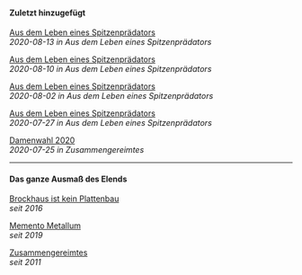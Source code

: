 #### Zuletzt hinzugefügt

[Aus dem Leben eines Spitzenprädators](adles.md)<br>
_2020-08-13 in Aus dem Leben eines Spitzenprädators_

[Aus dem Leben eines Spitzenprädators](adles.md)<br>
_2020-08-10 in Aus dem Leben eines Spitzenprädators_

[Aus dem Leben eines Spitzenprädators](adles.md)<br>
_2020-08-02 in Aus dem Leben eines Spitzenprädators_

[Aus dem Leben eines Spitzenprädators](adles.md)<br>
_2020-07-27 in Aus dem Leben eines Spitzenprädators_

[Damenwahl 2020](zusates.md)<br>
_2020-07-25 in Zusammengereimtes_

<hr>

#### Das ganze Ausmaß des Elends

[Brockhaus ist kein Plattenbau](broplau.md)<br>
_seit 2016_

[Memento Metallum](memmet.md)<br>
_seit 2019_

[Zusammengereimtes](zusates.md)<br>
_seit 2011_
